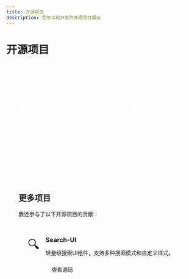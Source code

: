 ```yaml
---
title: 开源项目
description: 我参与和开发的开源项目展示
---
```


# 开源项目

<div class="projects-header">
  <div class="header-content">
    <h2>我的开源贡献</h2>
    <p>这里展示了我最近参与和开发的一些开源项目，涵盖了前端开发的各个领域。</p>
  </div>
</div>

<div class="projects-grid">
  <ProjectCard
    title="Atom-Video"
    description="一个基于Vue 3和Node.js的视频分享平台，支持视频上传、分类、播放和评论功能。使用Element Plus作为UI框架，MongoDB作为数据库。"
    imageUrl="/projects/atom-video.png"
    :tags="['Vue 3', 'Node.js', 'MongoDB', 'Element Plus']"
    demoUrl="https://github.com/zjtdzyx"
    repoUrl="https://github.com/zjtdzyx/atom-video"
    :progress="85"
  />
  
  <ProjectCard
    title="Atom-Stats"
    description="数据可视化分析平台，使用React、Echarts和TailwindCSS搭建。支持多种数据源导入，可视化图表生成和数据分析功能。"
    imageUrl="/projects/atom-stats.png"
    :tags="['React', 'Echarts', 'TailwindCSS', 'TypeScript']"
    demoUrl="https://github.com/zjtdzyx"
    repoUrl="https://github.com/zjtdzyx/atom-stats"
    :progress="65"
  />
  
</div>

<div class="more-projects">
  <h2>更多项目</h2>
  <p>我还参与了以下开源项目的贡献：</p>
  
  <div class="project-list">
    <div class="project-item">
      <div class="project-icon">🔍</div>
      <div class="project-info">
        <h3>Search-UI</h3>
        <p>轻量级搜索UI组件，支持多种搜索模式和自定义样式。</p>
        <div class="project-links">
          <a href="https://github.com/zjtdzyx" target="_blank">查看源码</a>
        </div>
      </div>
    </div>
    
  </div>
</div>

<style scoped>
.projects-header {
  margin-bottom: 3rem;
  padding: 2rem;
  border-radius: 12px;
  background: linear-gradient(135deg, var(--vp-c-brand-light), var(--vp-c-brand-dark));
  color: white;
  max-width: 100%;
}

.projects-grid {
  display: flex;
  flex-wrap: wrap;
  gap: 2rem;
  margin-bottom: 3rem;
  max-width: 100%;
}

.projects-grid > * {
  flex: 1 1 350px;
  min-width: 0;
  max-width: 100%;
}

.more-projects {
  padding: 2rem;
  border-radius: 12px;
  background-color: var(--vp-c-bg-soft);
  margin-bottom: 2rem;
  max-width: 100%;
}

.more-projects h2 {
  margin-top: 0;
}

.project-list {
  display: flex;
  flex-wrap: wrap;
  gap: 1.5rem;
  margin-top: 1.5rem;
}

.project-item {
  flex: 1 1 280px;
  display: flex;
  padding: 1.5rem;
  border-radius: 8px;
  background-color: var(--vp-c-bg);
  transition: all 0.3s ease;
}

.project-item:hover {
  transform: translateY(-5px);
  box-shadow: 0 8px 24px rgba(0, 0, 0, 0.05);
}

.project-icon {
  font-size: 2rem;
  margin-right: 1rem;
}

.project-info h3 {
  margin-top: 0;
  margin-bottom: 0.5rem;
}

.project-info p {
  margin-bottom: 1rem;
  color: var(--vp-c-text-2);
}

.project-links a {
  display: inline-block;
  padding: 0.5rem 1rem;
  border-radius: 4px;
  background-color: var(--vp-c-brand-dimm);
  color: var(--vp-c-brand-dark);
  text-decoration: none;
  transition: all 0.2s ease;
}

.project-links a:hover {
  background-color: var(--vp-c-brand-dimm-dark);
}

/* 在大屏幕上使用更多列 */
@media (min-width: 1440px) {
  .projects-grid > * {
    flex-basis: calc(25% - 1.5rem);
  }
  
  .project-list > * {
    flex-basis: calc(25% - 1.125rem);
  }
}

@media (max-width: 768px) {
  .projects-grid > *,
  .project-list > * {
    flex-basis: 100%;
  }
}
</style> 
